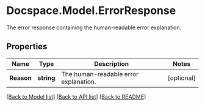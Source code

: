 # Docspace.Model.ErrorResponse
The error response containing the human-readable error explanation.

## Properties

Name | Type | Description | Notes
------------ | ------------- | ------------- | -------------
**Reason** | **string** | The human-readable error explanation. | [optional] 

[[Back to Model list]](../README.md#documentation-for-models) [[Back to API list]](../README.md#documentation-for-api-endpoints) [[Back to README]](../README.md)

